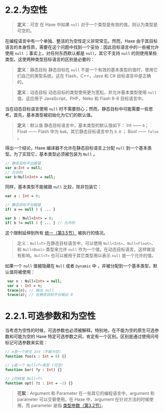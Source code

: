 # 2.2.为空性

> **定义**：可空
>  在 Haxe 中如果 `null` 对于一个类型是有效的值，则认为类型是可空的。

在编程语言中有一个单独、整洁的为空性定义非常常见。然而，Haxe 由于其目标语言的本身性质，需要在这个问题中找到一个妥协：因此目标语言中的一些被允许使用 `null` ；事实上，对任何东西默认都是 `null`，其它不支持 `null` 的则使用某些类型。这使两种类型目标语言的区别是必要的：

> **定义**：静态目标
>  静态目标在 `null` 不是一个有效的基本类型的值时，使用它们自己的类型系统。这在 Flash，C++，Java 和 C# 目标语言中是正确的。

> **定义**：动态目标
>  动态目标的类型使用更为宽松，并允许基本类型使用 `null` 值。这应用于 JavaScript，PHP，Neko 和 Flash 6-8 目标语言中。

当在动态目标语言使用 `null` 时不需要担心；然而，静态目标中可能需要一些思考。首先，基本类型被初始化为它们的默认值。

> **定义**：默认值
>  静态目标语言中，基本类型的默认值如下：
>  Int —— `0`；
>  Float —— Flash 中为 `NaN`，其它静态目标语言中为 `0.0` ；
>  Bool —— `false` 。

得出一个结论，Haxe 编译器不允许在静态目标语言上分配 `null` 到一个基本类型。为了实现它，基本类型必须被包装为 `Null` 。

```haxe
// 静态目标平台报错
var a:Int = null; 
// 允许的
var b:Null<Int> = null; 
```

同样，基本类型不能被跟 `null` 比较，除非包装它：

```haxe
var a : Int = 0;

// 静态目标平台报错
if( a == null ) { ... }

var b : Null<Int> = 0; 
if( b != null ) { ... } // 允许的
```

这个限制延伸到所有 [统一（第3.5节）](http:///#) 被执行的情况。

> 定义：`Null<T>`
>  在静态目标语言中，可以使用 `Null<Int>`、`Null<Float>`、和 `Null<Bool>` 类型来允许 `null` 作为一个值。在动态目标语言，这样做没有影响。`Null<T>` 也可以被用于其它类型用以表示 `null` 是一个允许的值。

如果一个 `null` 值被隐藏在 `Null` 或者 `Dynamic` 中 ，并被分配到一个基本类型，默认值将被使用：

```haxe
 var n : Null<Int> = null;
 var a : Int = n;
 trace(n); // 输出 null
 trace(a); // 在静态目标平台输出 0
```



# 2.2.1.可选参数和为空性

当考虑为空性的时候，可选参数也必须被解释。特别地，在不能为空的原生可选参数和可能为空的 Haxe 特定可选参数之间，肯定有一个区别。区别是通过使用问号标记可选参数来实现：

```haxe
// x是一个原生 Int（不能为空） 
function foo(x : Int = 0) {} 

// y是一个 Null<T>类型 (可空) 
function bar( ?y : Int) {} 

// z同样是 Null<T> 
function opt( ?z : Int = -1) {}
```

> **花絮**：Argument 和 Parameter
> 在一些其它的编程语言中，argument 和 parameter 可以交替使用。在 Haxe 中，argument 在针对方法的时候使用，而 parameter 是指 [类型参数（第3.2节）](http:///#)。

